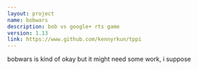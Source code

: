```yaml
---
layout: project
name: bobwars
description: bob vs google+ rts game
version: 1.13
link: https://www.github.com/kennyrkun/tppi
---
```


bobwars is kind of okay but it might need some work, i suppose